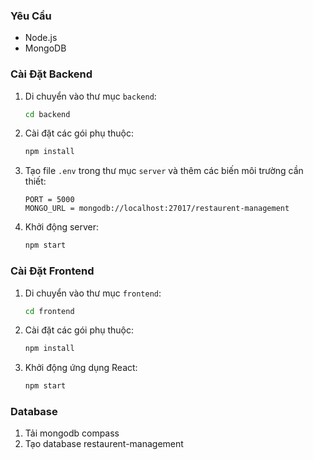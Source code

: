 ### Yêu Cầu
- Node.js 
- MongoDB

### Cài Đặt Backend
1. Di chuyển vào thư mục `backend`:
   ```bash
   cd backend
   ```

2. Cài đặt các gói phụ thuộc:
   ```bash
   npm install
   ```

3. Tạo file `.env` trong thư mục `server` và thêm các biến môi trường cần thiết:
   ```
   PORT = 5000
   MONGO_URL = mongodb://localhost:27017/restaurent-management
   ```

4. Khởi động server:
   ```bash
   npm start
   ```

### Cài Đặt Frontend
1. Di chuyển vào thư mục `frontend`:
   ```bash
   cd frontend
   ```

2. Cài đặt các gói phụ thuộc:
   ```bash
   npm install
   ```
4. Khởi động ứng dụng React:
   ```bash
   npm start
   ```

### Database
1. Tải mongodb compass
2. Tạo database restaurent-management


